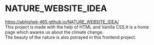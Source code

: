 # NATURE_WEBSITE_IDEA
https://abhishek-465.github.io/NATURE_WEBSITE_IDEA/
<br>
This project is made with the help of HTML and Vanilla CSS.It is a home page which awares us about the climate change.
<br>
The beauty of the nature is also potrayed in this frontend project.
